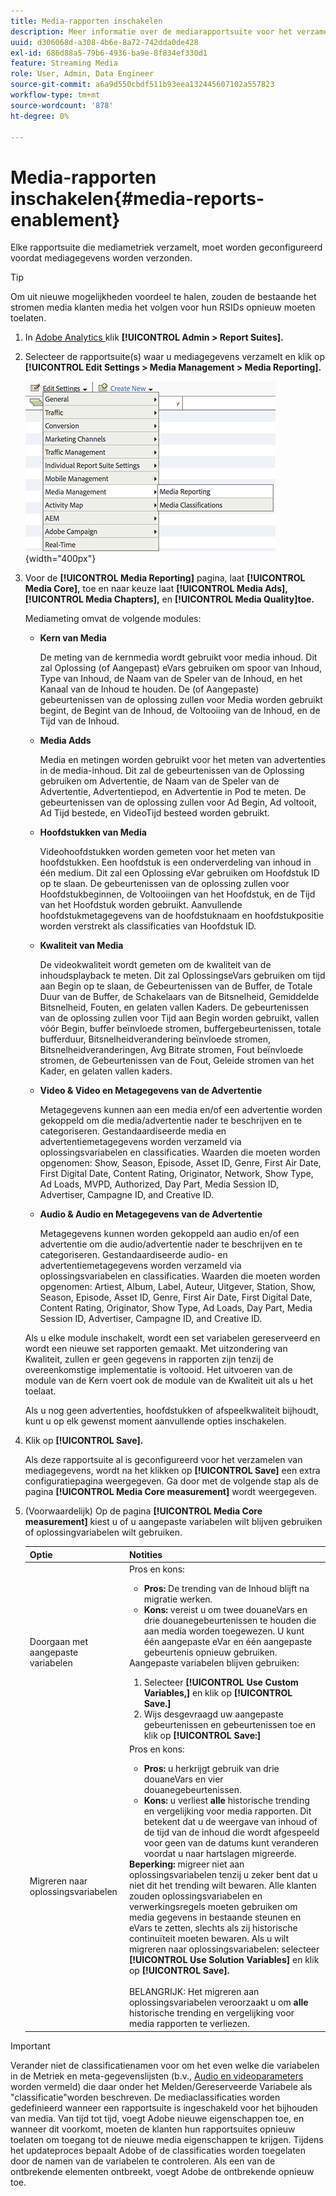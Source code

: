 ```yaml
---
title: Media-rapporten inschakelen
description: Meer informatie over de mediarapportsuite voor het verzamelen van mediummetriek.  Voer de volgende stappen uit om mediapporten te configureren voordat mediagegevens worden verzonden.
uuid: d306068d-a308-4b6e-8a72-742dda0de428
exl-id: 686d88a5-79b6-4936-ba9e-8f834ef330d1
feature: Streaming Media
role: User, Admin, Data Engineer
source-git-commit: a6a9d550cbdf511b93eea132445607102a557823
workflow-type: tm+mt
source-wordcount: '878'
ht-degree: 0%

---
```


# Media-rapporten inschakelen{#media-reports-enablement}

Elke rapportsuite die mediametriek verzamelt, moet worden geconfigureerd voordat mediagegevens worden verzonden.

>[!TIP]
>
>Om uit nieuwe mogelijkheden voordeel te halen, zouden de bestaande het stromen media klanten media het volgen voor hun RSIDs opnieuw moeten toelaten.

1. In [ Adobe Analytics ](https://experience.adobe.com) klik **[!UICONTROL Admin > Report Suites].**
1. Selecteer de rapportsuite(s) waar u mediagegevens verzamelt en klik op **[!UICONTROL Edit Settings > Media Management > Media Reporting].**

   ![](assets/media-reporting.png){width="400px"}

1. Voor de **[!UICONTROL Media Reporting]** pagina, laat **[!UICONTROL Media Core],** toe en naar keuze laat **[!UICONTROL Media Ads],** **[!UICONTROL Media Chapters],** en **[!UICONTROL Media Quality]toe.**

   Mediameting omvat de volgende modules:

   * **Kern van Media**

     De meting van de kernmedia wordt gebruikt voor media inhoud. Dit zal Oplossing (of Aangepast) eVars gebruiken om spoor van Inhoud, Type van Inhoud, de Naam van de Speler van de Inhoud, en het Kanaal van de Inhoud te houden. De (of Aangepaste) gebeurtenissen van de oplossing zullen voor Media worden gebruikt begint, de Begint van de Inhoud, de Voltooiing van de Inhoud, en de Tijd van de Inhoud.

   * **Media Adds**

     Media en metingen worden gebruikt voor het meten van advertenties in de media-inhoud. Dit zal de gebeurtenissen van de Oplossing gebruiken om Advertentie, de Naam van de Speler van de Advertentie, Advertentiepod, en Advertentie in Pod te meten. De gebeurtenissen van de oplossing zullen voor Ad Begin, Ad voltooit, Ad Tijd bestede, en VideoTijd besteed worden gebruikt.

   * **Hoofdstukken van Media**

     Videohoofdstukken worden gemeten voor het meten van hoofdstukken. Een hoofdstuk is een onderverdeling van inhoud in één medium. Dit zal een Oplossing eVar gebruiken om Hoofdstuk ID op te slaan. De gebeurtenissen van de oplossing zullen voor Hoofdstukbeginnen, de Voltooiingen van het Hoofdstuk, en de Tijd van het Hoofdstuk worden gebruikt. Aanvullende hoofdstukmetagegevens van de hoofdstuknaam en hoofdstukpositie worden verstrekt als classificaties van Hoofdstuk ID.

   * **Kwaliteit van Media**

     De videokwaliteit wordt gemeten om de kwaliteit van de inhoudsplayback te meten. Dit zal OplossingseVars gebruiken om tijd aan Begin op te slaan, de Gebeurtenissen van de Buffer, de Totale Duur van de Buffer, de Schakelaars van de Bitsnelheid, Gemiddelde Bitsnelheid, Fouten, en gelaten vallen Kaders. De gebeurtenissen van de oplossing zullen voor Tijd aan Begin worden gebruikt, vallen vóór Begin, buffer beïnvloede stromen, buffergebeurtenissen, totale bufferduur, Bitsnelheidverandering beïnvloede stromen, Bitsnelheidveranderingen, Avg Bitrate stromen, Fout beïnvloede stromen, de Gebeurtenissen van de Fout, Geleide stromen van het Kader, en gelaten vallen kaders.

   * **Video &amp; Video en Metagegevens van de Advertentie**

     Metagegevens kunnen aan een media en/of een advertentie worden gekoppeld om die media/advertentie nader te beschrijven en te categoriseren. Gestandaardiseerde media en advertentiemetagegevens worden verzameld via oplossingsvariabelen en classificaties. Waarden die moeten worden opgenomen: Show, Season, Episode, Asset ID, Genre, First Air Date, First Digital Date, Content Rating, Originator, Network, Show Type, Ad Loads, MVPD, Authorized, Day Part, Media Session ID, Advertiser, Campagne ID, and Creative ID.

   * **Audio &amp; Audio en Metagegevens van de Advertentie**

     Metagegevens kunnen worden gekoppeld aan audio en/of een advertentie om die audio/advertentie nader te beschrijven en te categoriseren. Gestandaardiseerde audio- en advertentiemetagegevens worden verzameld via oplossingsvariabelen en classificaties. Waarden die moeten worden opgenomen: Artiest, Album, Label, Auteur, Uitgever, Station, Show, Season, Episode, Asset ID, Genre, First Air Date, First Digital Date, Content Rating, Originator, Show Type, Ad Loads, Day Part, Media Session ID, Advertiser, Campagne ID, and Creative ID.

   Als u elke module inschakelt, wordt een set variabelen gereserveerd en wordt een nieuwe set rapporten gemaakt. Met uitzondering van Kwaliteit, zullen er geen gegevens in rapporten zijn tenzij de overeenkomstige implementatie is voltooid. Het uitvoeren van de module van de Kern voert ook de module van de Kwaliteit uit als u het toelaat.

   Als u nog geen advertenties, hoofdstukken of afspeelkwaliteit bijhoudt, kunt u op elk gewenst moment aanvullende opties inschakelen.

1. Klik op **[!UICONTROL Save].**

   Als deze rapportsuite al is geconfigureerd voor het verzamelen van mediagegevens, wordt na het klikken op **[!UICONTROL Save]** een extra configuratiepagina weergegeven. Ga door met de volgende stap als de pagina **[!UICONTROL Media Core measurement]** wordt weergegeven.

1. (Voorwaardelijk) Op de pagina **[!UICONTROL Media Core measurement]** kiest u of u aangepaste variabelen wilt blijven gebruiken of oplossingvariabelen wilt gebruiken.

   | Optie | Notities |
   | --- | --- |
   | Doorgaan met aangepaste variabelen | Pros en kons:<ul> <li> **Pros:** De trending van de Inhoud blijft na migratie werken. </li> <li> **Kons:** vereist u om twee douaneVars en drie douanegebeurtenissen te houden die aan media worden toegewezen. U kunt één aangepaste eVar en één aangepaste gebeurtenis opnieuw gebruiken. </li> </ul> Aangepaste variabelen blijven gebruiken: <ol> <li>Selecteer **[!UICONTROL Use Custom Variables,]** en klik op **[!UICONTROL Save.]** </li> <li>Wijs desgevraagd uw aangepaste gebeurtenissen en gebeurtenissen toe en klik op **[!UICONTROL Save:]** </li> </ol> |
   | Migreren naar oplossingsvariabelen | Pros en kons:<ul> <li> **Pros:** u herkrijgt gebruik van drie douaneVars en vier douanegebeurtenissen. </li> <li> **Kons:** u verliest **alle** historische trending en vergelijking voor media rapporten. Dit betekent dat u de weergave van inhoud of de tijd van de inhoud die wordt afgespeeld voor geen van de datums kunt veranderen voordat u naar hartslagen migreerde. </li> </ul> **Beperking:** migreer niet aan oplossingsvariabelen tenzij u zeker bent dat u niet dit het trending wilt bewaren. Alle klanten zouden oplossingsvariabelen en verwerkingsregels moeten gebruiken om media gegevens in bestaande steunen en eVars te zetten, slechts als zij historische continuïteit moeten bewaren. Als u wilt migreren naar oplossingsvariabelen: selecteer **[!UICONTROL Use Solution Variables]** en klik op **[!UICONTROL Save].** <br><br> BELANGRIJK: Het migreren aan oplossingsvariabelen veroorzaakt u om **alle** historische trending en vergelijking voor media rapporten te verliezen. |

>[!IMPORTANT]
>
>Verander niet de classificatienamen voor om het even welke die variabelen in de Metriek en meta-gegevenslijsten (b.v., [ Audio en videoparameters ](/help/metrics-and-metadata/audio-video-parameters.md) worden vermeld) die daar onder het Melden/Gereserveerde Variabele als &quot;classificatie&quot;worden beschreven. De mediaclassificaties worden gedefinieerd wanneer een rapportsuite is ingeschakeld voor het bijhouden van media. Van tijd tot tijd, voegt Adobe nieuwe eigenschappen toe, en wanneer dit voorkomt, moeten de klanten hun rapportsuites opnieuw toelaten om toegang tot de nieuwe media eigenschappen te krijgen. Tijdens het updateproces bepaalt Adobe of de classificaties worden toegelaten door de namen van de variabelen te controleren. Als een van de ontbrekende elementen ontbreekt, voegt Adobe de ontbrekende opnieuw toe.
